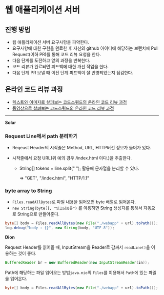 # 웹 애플리케이션 서버
## 진행 방법
* 웹 애플리케이션 서버 요구사항을 파악한다.
* 요구사항에 대한 구현을 완료한 후 자신의 github 아이디에 해당하는 브랜치에 Pull Request(이하 PR)를 통해 코드 리뷰 요청을 한다.
* 다음 단계를 도전하고 앞의 과정을 반복한다.
* 코드 리뷰가 완료되면 피드백에 대한 개선 작업을 한다.
* 다음 단계 PR 보낼 때 이전 단계 피드백이 잘 반영되었는지 점검한다.

## 온라인 코드 리뷰 과정
* [텍스트와 이미지로 살펴보는 코드스쿼드의 온라인 코드 리뷰 과정](https://github.com/code-squad/codesquad-docs/blob/master/codereview/README.md)
* [동영상으로 살펴보는 코드스쿼드의 온라인 코드 리뷰 과정](https://youtu.be/a5c9ku-_fok)

---

**Solar**

### Request Line에서 path 분리하기

- Reqeust Header의 시작줄은 Method, URL, HTTP버전 정보가 들어가 있다.

- 시작줄에서 요청 URL(위 예의 경우 /index.html 이다.)을 추출한다.

  - String[] tokens = line.split(" "); 활용해 문자열을 분리할 수 있다.

    ⇒ "GET", "/index.html", "HTTP/1.1"



### byte array to String

* `Files.readAllBytes`로 파일 내용을 읽어오면 byte 배열로 읽어온다.
* `new String(byte[], "인코딩종류")` 를 이용하면 String 생성자를 통해서 자동으로 String으로 만들어준다.

```java
byte[] body = Files.readAllBytes(new File("./webapp" + url).toPath());
log.debug("body : {}", new String(body, "UTF-8"));
```



**Dion**

Request Header를 읽어올 때, InputStream을 Reader로 감싸서 `readLine()`을 이용하는 것이 좋다.

```java
BufferedReader br = new BufferedReader(new InputStreamReader(in));
```

Path에 해당하는 파일 읽어오는 방법`java.nio`의 `Files`를 이용해서 `Path`에 있는 파일을 읽어온다.

```java
byte[] body = Files.readAllBytes(new File("./webapp" + url).toPath());
```
